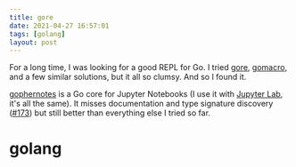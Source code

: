 ```yaml
---
title: gore
date: 2021-04-27 16:57:01
tags: [golang]
layout: post
---
```


For a long time, I was looking for a good REPL for Go. I tried [gore](https://github.com/motemen/gore), [gomacro](https://github.com/cosmos72/gomacro), and a few similar solutions, but it all so clumsy. And so I found it.

[gophernotes](https://github.com/gopherdata/gophernotes) is a Go core for Jupyter Notebooks (I use it with [Jupyter Lab](https://github.com/jupyterlab/jupyterlab/), it's all the same). It misses documentation and type signature discovery ([#173](https://github.com/gopherdata/gophernotes/issues/173)) but still better than everything else I tried so far.

# golang
